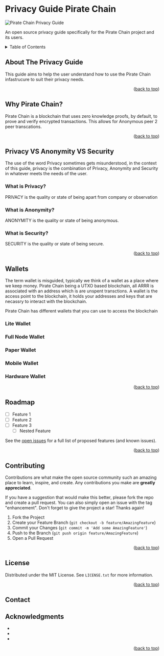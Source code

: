 # Privacy Guide Pirate Chain

<img src="https://github.com/Seko1900/privacy-guide-pirate-chain/blob/main/images/pg-banner.png" alt="Pirate Chain Privacy Guide" title="Pirate Chain Privacy Guide">

An open source privacy guide specifically for the Pirate Chain project and its users.

<details>
  <summary>Table of Contents</summary>
  <ol>
    <li>
      <a href="#about-the-privacy-guide">About The Privacy Guide</a>
    <li>  
      <a href="#why-pirate-chain?">Why Pirate Chain?</a>
      </ul>
    </li>
    <li>
      <a href="#privacy-vs-anonymity-vs-security">Privacy VS Anonymity VS Security</a>
      <ul>
        <li><a href="#what-is-privacy?">What is Privacy?</a></li>
        <li><a href="#what-is-anonymity?">What is Anonymity?</a></li>
        <li><a href="#what-is-security?">What is Security?</a></li>
      </ul>
    </li>
    <li>
      <a href="#wallets">Wallets</a>
      <ul>
        <li><a href="#lite-wallet?">Lite Wallet</a></li>
        <li><a href="#full-node-wallet">Full Node Wallet?</a></li>
        <li><a href="#paper-wallet">Paper Wallet</a></li>
        <li><a href="#mobile-wallet">Mobile Wallet</a></li>
        <li><a href="#hardware-wallet">Hardware Wallet</a></li>
      </ul>
    </li>
    <li>
    <li><a href="#roadmap">Roadmap</a></li>
    <li><a href="#contributing">Contributing</a></li>
    <li><a href="#license">License</a></li>
    <li><a href="#contact">Contact</a></li>
    <li><a href="#acknowledgments">Acknowledgments</a></li>
  </ol>
</details>

<!-- ABOUT THE PRIVACY GUIDE -->
## About The Privacy Guide

This guide aims to help the user understand how to use the Pirate Chain infastrucure to suit their privacy needs. 

<p align="right">(<a href="#privacy-guide-pirate-chain">back to top</a>)</p>



## Why Pirate Chain?

Pirate Chain is a blockchain that uses zero knowledge proofs, by default, to prove and verify encrypted transactions.  This allows for Anonymous peer 2 peer transcations.  

<p align="right">(<a href="#privacy-guide-pirate-chain">back to top</a>)</p>


<!-- Privacy VS Anonymity VS Security -->
## Privacy VS Anonymity VS Security

The use of the word Privacy sometimes gets misunderstood, in the context of this guide, privacy is the combination of Privacy, Anonymity and Security in whatever meets the needs of the user. 

### What is Privacy?

PRIVACY is the quality or state of being apart from company or observation 

### What is Anonymity?

ANONYMITY is the quality or state of being anonymous.

### What is Security?

SECURITY is the quality or state of being secure.

<p align="right">(<a href=#privacy-guide-pirate-chain>back to top</a>)</p>

<!-- Wallets -->
## Wallets

The term wallet is misguided, typically we think of a wallet as a place where we keep money.  Pirate Chain being a UTXO based blockchain, all ARRR is associated with an address which is are unspent transctions.  A wallet is the access point to the blockchain, it holds your addresses and keys that are necassry to interact with the blockchain.  

Pirate Chain has different wallets that you can use to access the blockchain

### Lite Wallet

### Full Node Wallet

### Paper Wallet

### Mobile Wallet

### Hardware Wallet

<p align="right">(<a href=#privacy-guide-pirate-chain>back to top</a>)</p>

<!-- ROADMAP -->
## Roadmap

- [ ] Feature 1
- [ ] Feature 2
- [ ] Feature 3
    - [ ] Nested Feature

See the [open issues](https://github.com/github_username/repo_name/issues) for a full list of proposed features (and known issues).

<p align="right">(<a href=#privacy-guide-pirate-chain>back to top</a>)</p>



<!-- CONTRIBUTING -->
## Contributing

Contributions are what make the open source community such an amazing place to learn, inspire, and create. Any contributions you make are **greatly appreciated**.

If you have a suggestion that would make this better, please fork the repo and create a pull request. You can also simply open an issue with the tag "enhancement".
Don't forget to give the project a star! Thanks again!

1. Fork the Project
2. Create your Feature Branch (`git checkout -b feature/AmazingFeature`)
3. Commit your Changes (`git commit -m 'Add some AmazingFeature'`)
4. Push to the Branch (`git push origin feature/AmazingFeature`)
5. Open a Pull Request

<p align="right">(<a href=#privacy-guide-pirate-chain>back to top</a>)</p>


<!-- LICENSE -->
## License

Distributed under the MIT License. See `LICENSE.txt` for more information.

<p align="right">(<a href=#privacy-guide-pirate-chain>back to top</a>)</p>



<!-- CONTACT -->
## Contact




<!-- ACKNOWLEDGMENTS -->
## Acknowledgments

* []()
* []()
* []()

<p align="right">(<a href=#privacy-guide-pirate-chain>back to top</a>)</p>
